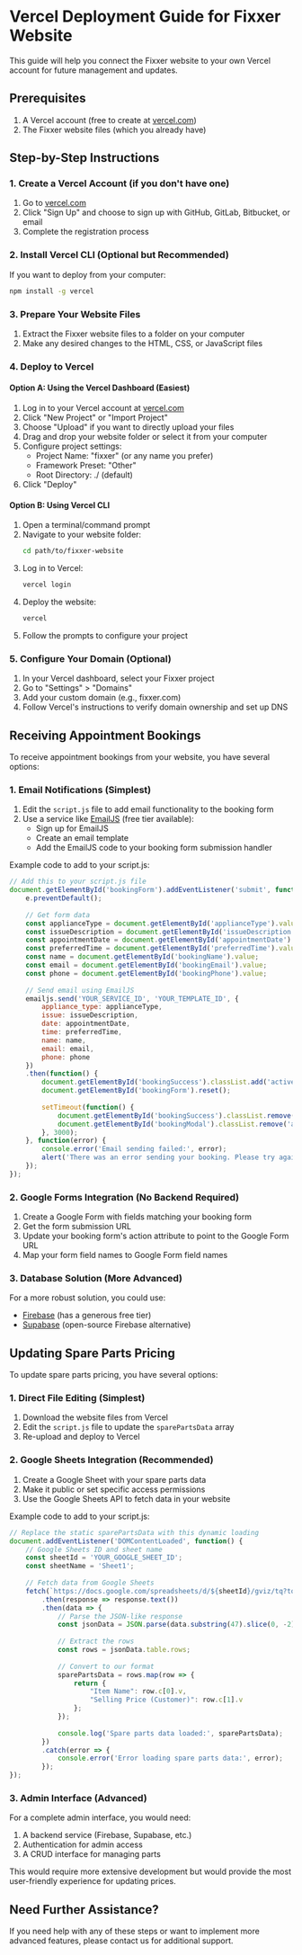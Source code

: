 # Vercel Deployment Guide for Fixxer Website

This guide will help you connect the Fixxer website to your own Vercel account for future management and updates.

## Prerequisites

1. A Vercel account (free to create at [vercel.com](https://vercel.com))
2. The Fixxer website files (which you already have)

## Step-by-Step Instructions

### 1. Create a Vercel Account (if you don't have one)

1. Go to [vercel.com](https://vercel.com)
2. Click "Sign Up" and choose to sign up with GitHub, GitLab, Bitbucket, or email
3. Complete the registration process

### 2. Install Vercel CLI (Optional but Recommended)

If you want to deploy from your computer:

```bash
npm install -g vercel
```

### 3. Prepare Your Website Files

1. Extract the Fixxer website files to a folder on your computer
2. Make any desired changes to the HTML, CSS, or JavaScript files

### 4. Deploy to Vercel

#### Option A: Using the Vercel Dashboard (Easiest)

1. Log in to your Vercel account at [vercel.com](https://vercel.com)
2. Click "New Project" or "Import Project"
3. Choose "Upload" if you want to directly upload your files
4. Drag and drop your website folder or select it from your computer
5. Configure project settings:
   - Project Name: "fixxer" (or any name you prefer)
   - Framework Preset: "Other"
   - Root Directory: ./ (default)
6. Click "Deploy"

#### Option B: Using Vercel CLI

1. Open a terminal/command prompt
2. Navigate to your website folder:
   ```bash
   cd path/to/fixxer-website
   ```
3. Log in to Vercel:
   ```bash
   vercel login
   ```
4. Deploy the website:
   ```bash
   vercel
   ```
5. Follow the prompts to configure your project

### 5. Configure Your Domain (Optional)

1. In your Vercel dashboard, select your Fixxer project
2. Go to "Settings" > "Domains"
3. Add your custom domain (e.g., fixxer.com)
4. Follow Vercel's instructions to verify domain ownership and set up DNS

## Receiving Appointment Bookings

To receive appointment bookings from your website, you have several options:

### 1. Email Notifications (Simplest)

1. Edit the `script.js` file to add email functionality to the booking form
2. Use a service like [EmailJS](https://www.emailjs.com/) (free tier available):
   - Sign up for EmailJS
   - Create an email template
   - Add the EmailJS code to your booking form submission handler

Example code to add to your script.js:

```javascript
// Add this to your script.js file
document.getElementById('bookingForm').addEventListener('submit', function(e) {
    e.preventDefault();
    
    // Get form data
    const applianceType = document.getElementById('applianceType').value;
    const issueDescription = document.getElementById('issueDescription').value;
    const appointmentDate = document.getElementById('appointmentDate').value;
    const preferredTime = document.getElementById('preferredTime').value;
    const name = document.getElementById('bookingName').value;
    const email = document.getElementById('bookingEmail').value;
    const phone = document.getElementById('bookingPhone').value;
    
    // Send email using EmailJS
    emailjs.send('YOUR_SERVICE_ID', 'YOUR_TEMPLATE_ID', {
        appliance_type: applianceType,
        issue: issueDescription,
        date: appointmentDate,
        time: preferredTime,
        name: name,
        email: email,
        phone: phone
    })
    .then(function() {
        document.getElementById('bookingSuccess').classList.add('active');
        document.getElementById('bookingForm').reset();
        
        setTimeout(function() {
            document.getElementById('bookingSuccess').classList.remove('active');
            document.getElementById('bookingModal').classList.remove('active');
        }, 3000);
    }, function(error) {
        console.error('Email sending failed:', error);
        alert('There was an error sending your booking. Please try again or contact us directly.');
    });
});
```

### 2. Google Forms Integration (No Backend Required)

1. Create a Google Form with fields matching your booking form
2. Get the form submission URL
3. Update your booking form's action attribute to point to the Google Form URL
4. Map your form field names to Google Form field names

### 3. Database Solution (More Advanced)

For a more robust solution, you could use:
- [Firebase](https://firebase.google.com/) (has a generous free tier)
- [Supabase](https://supabase.com/) (open-source Firebase alternative)

## Updating Spare Parts Pricing

To update spare parts pricing, you have several options:

### 1. Direct File Editing (Simplest)

1. Download the website files from Vercel
2. Edit the `script.js` file to update the `sparePartsData` array
3. Re-upload and deploy to Vercel

### 2. Google Sheets Integration (Recommended)

1. Create a Google Sheet with your spare parts data
2. Make it public or set specific access permissions
3. Use the Google Sheets API to fetch data in your website

Example code to add to your script.js:

```javascript
// Replace the static sparePartsData with this dynamic loading
document.addEventListener('DOMContentLoaded', function() {
    // Google Sheets ID and sheet name
    const sheetId = 'YOUR_GOOGLE_SHEET_ID';
    const sheetName = 'Sheet1';
    
    // Fetch data from Google Sheets
    fetch(`https://docs.google.com/spreadsheets/d/${sheetId}/gviz/tq?tqx=out:json&sheet=${sheetName}`)
        .then(response => response.text())
        .then(data => {
            // Parse the JSON-like response
            const jsonData = JSON.parse(data.substring(47).slice(0, -2));
            
            // Extract the rows
            const rows = jsonData.table.rows;
            
            // Convert to our format
            sparePartsData = rows.map(row => {
                return {
                    "Item Name": row.c[0].v,
                    "Selling Price (Customer)": row.c[1].v
                };
            });
            
            console.log('Spare parts data loaded:', sparePartsData);
        })
        .catch(error => {
            console.error('Error loading spare parts data:', error);
        });
});
```

### 3. Admin Interface (Advanced)

For a complete admin interface, you would need:
1. A backend service (Firebase, Supabase, etc.)
2. Authentication for admin access
3. A CRUD interface for managing parts

This would require more extensive development but would provide the most user-friendly experience for updating prices.

## Need Further Assistance?

If you need help with any of these steps or want to implement more advanced features, please contact us for additional support.
